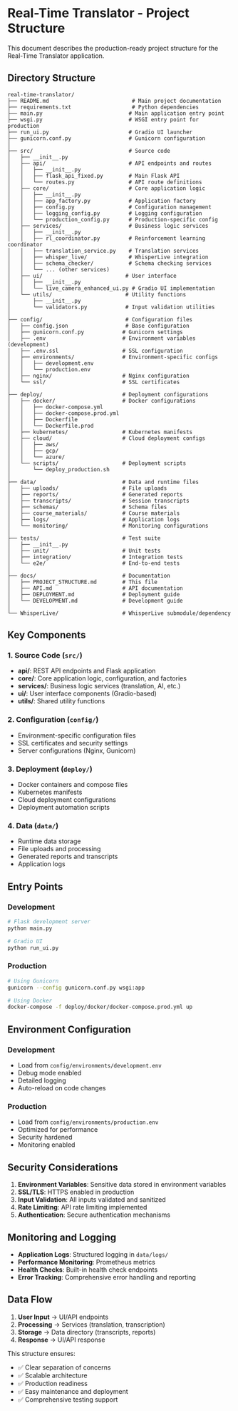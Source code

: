 # Real-Time Translator - Project Structure

This document describes the production-ready project structure for the Real-Time Translator application.

## Directory Structure

```
real-time-translator/
├── README.md                          # Main project documentation
├── requirements.txt                   # Python dependencies
├── main.py                           # Main application entry point
├── wsgi.py                           # WSGI entry point for production
├── run_ui.py                         # Gradio UI launcher
├── gunicorn.conf.py                  # Gunicorn configuration
│
├── src/                              # Source code
│   ├── __init__.py
│   ├── api/                          # API endpoints and routes
│   │   ├── __init__.py
│   │   ├── flask_api_fixed.py        # Main Flask API
│   │   └── routes.py                 # API route definitions
│   ├── core/                         # Core application logic
│   │   ├── __init__.py
│   │   ├── app_factory.py            # Application factory
│   │   ├── config.py                 # Configuration management
│   │   ├── logging_config.py         # Logging configuration
│   │   └── production_config.py      # Production-specific config
│   ├── services/                     # Business logic services
│   │   ├── __init__.py
│   │   ├── rl_coordinator.py         # Reinforcement learning coordinator
│   │   ├── translation_service.py    # Translation services
│   │   ├── whisper_live/             # WhisperLive integration
│   │   ├── schema_checker/           # Schema checking services
│   │   └── ... (other services)
│   ├── ui/                          # User interface
│   │   ├── __init__.py
│   │   └── live_camera_enhanced_ui.py # Gradio UI implementation
│   └── utils/                       # Utility functions
│       ├── __init__.py
│       └── validators.py            # Input validation utilities
│
├── config/                          # Configuration files
│   ├── config.json                  # Base configuration
│   ├── gunicorn.conf.py            # Gunicorn settings
│   ├── .env                        # Environment variables (development)
│   ├── .env.ssl                    # SSL configuration
│   ├── environments/               # Environment-specific configs
│   │   ├── development.env
│   │   └── production.env
│   ├── nginx/                      # Nginx configuration
│   └── ssl/                        # SSL certificates
│
├── deploy/                         # Deployment configurations
│   ├── docker/                     # Docker configurations
│   │   ├── docker-compose.yml
│   │   ├── docker-compose.prod.yml
│   │   ├── Dockerfile
│   │   └── Dockerfile.prod
│   ├── kubernetes/                 # Kubernetes manifests
│   ├── cloud/                      # Cloud deployment configs
│   │   ├── aws/
│   │   ├── gcp/
│   │   └── azure/
│   └── scripts/                    # Deployment scripts
│       └── deploy_production.sh
│
├── data/                           # Data and runtime files
│   ├── uploads/                    # File uploads
│   ├── reports/                    # Generated reports
│   ├── transcripts/                # Session transcripts
│   ├── schemas/                    # Schema files
│   ├── course_materials/           # Course materials
│   ├── logs/                       # Application logs
│   └── monitoring/                 # Monitoring configurations
│
├── tests/                          # Test suite
│   ├── __init__.py
│   ├── unit/                       # Unit tests
│   ├── integration/                # Integration tests
│   └── e2e/                        # End-to-end tests
│
├── docs/                           # Documentation
│   ├── PROJECT_STRUCTURE.md        # This file
│   ├── API.md                      # API documentation
│   ├── DEPLOYMENT.md               # Deployment guide
│   └── DEVELOPMENT.md              # Development guide
│
└── WhisperLive/                    # WhisperLive submodule/dependency
```

## Key Components

### 1. Source Code (`src/`)
- **api/**: REST API endpoints and Flask application
- **core/**: Core application logic, configuration, and factories
- **services/**: Business logic services (translation, AI, etc.)
- **ui/**: User interface components (Gradio-based)
- **utils/**: Shared utility functions

### 2. Configuration (`config/`)
- Environment-specific configuration files
- SSL certificates and security settings
- Server configurations (Nginx, Gunicorn)

### 3. Deployment (`deploy/`)
- Docker containers and compose files
- Kubernetes manifests
- Cloud deployment configurations
- Deployment automation scripts

### 4. Data (`data/`)
- Runtime data storage
- File uploads and processing
- Generated reports and transcripts
- Application logs

## Entry Points

### Development
```bash
# Flask development server
python main.py

# Gradio UI
python run_ui.py
```

### Production
```bash
# Using Gunicorn
gunicorn --config gunicorn.conf.py wsgi:app

# Using Docker
docker-compose -f deploy/docker/docker-compose.prod.yml up
```

## Environment Configuration

### Development
- Load from `config/environments/development.env`
- Debug mode enabled
- Detailed logging
- Auto-reload on code changes

### Production
- Load from `config/environments/production.env`
- Optimized for performance
- Security hardened
- Monitoring enabled

## Security Considerations

1. **Environment Variables**: Sensitive data stored in environment variables
2. **SSL/TLS**: HTTPS enabled in production
3. **Input Validation**: All inputs validated and sanitized
4. **Rate Limiting**: API rate limiting implemented
5. **Authentication**: Secure authentication mechanisms

## Monitoring and Logging

- **Application Logs**: Structured logging in `data/logs/`
- **Performance Monitoring**: Prometheus metrics
- **Health Checks**: Built-in health check endpoints
- **Error Tracking**: Comprehensive error handling and reporting

## Data Flow

1. **User Input** → UI/API endpoints
2. **Processing** → Services (translation, transcription)
3. **Storage** → Data directory (transcripts, reports)
4. **Response** → UI/API response

This structure ensures:
- ✅ Clear separation of concerns
- ✅ Scalable architecture
- ✅ Production readiness
- ✅ Easy maintenance and deployment
- ✅ Comprehensive testing support
